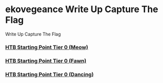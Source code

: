 # ekovegeance Write Up Capture The Flag 
Write Up Capture The Flag
### [HTB Starting Point Tier 0 (Meow)](https://writeup.ekovegeance.com/HTB%20Starting%20Poin%20Tier%200%20[Meow]/)
### [HTB Starting Point Tier 0 (Fawn)](https://writeup.ekovegeance.com/HTB%20Starting%20Point%202%20[Fawn]/)
### [HTB Starting Point Tier 0 (Dancing)](https://writeup.ekovegeance.com/HTB%20Starting%20Point%203%20[Dancing]/)
